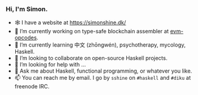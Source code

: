 ### Hi, I'm Simon.

- 🕸 I have a website at https://simonshine.dk/
- 🔭 I’m currently working on type-safe blockchain assembler at [evm-opcodes](https://github.com/sshine/evm-opcodes/).
- 🌱 I’m currently learning 中文 (zhōngwén), psychotherapy, mycology, Haskell.
- 👯 I’m looking to collaborate on open-source Haskell projects.
- 🤔 I’m looking for help with ...
- 💬 Ask me about Haskell, functional programming, or whatever you like.
- 📫 You can reach me by email. I go by `sshine` on `#haskell` and `#diku` at freenode IRC.
